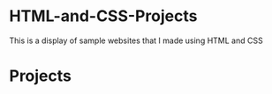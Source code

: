 # HTML-and-CSS-Projects

This is a display of sample websites that I made using HTML and CSS

# Projects
